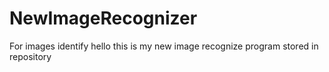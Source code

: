 # NewImageRecognizer
For images identify
hello this is my new image recognize program stored in repository
